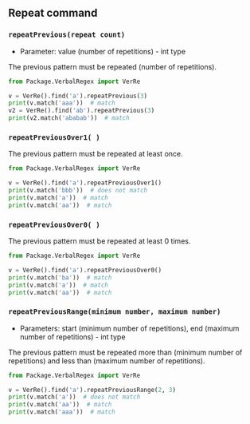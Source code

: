 ## Repeat command
### `repeatPrevious(repeat count)`
- Parameter: value (number of repetitions) - int type

The previous pattern must be repeated (number of repetitions).

```python
from Package.VerbalRegex import VerRe

v = VerRe().find('a').repeatPrevious(3)
print(v.match('aaa'))  # match
v2 = VerRe().find('ab').repeatPrevious(3)
print(v2.match('ababab'))  # match
```

### `repeatPreviousOver1( )`
The previous pattern must be repeated at least once.

```python
from Package.VerbalRegex import VerRe

v = VerRe().find('a').repeatPreviousOver1()
print(v.match('bbb'))  # does not match
print(v.match('a'))  # match
print(v.match('aa'))  # match
```

### `repeatPreviousOver0( )`
The previous pattern must be repeated at least 0 times.

```python
from Package.VerbalRegex import VerRe

v = VerRe().find('a').repeatPreviousOver0()
print(v.match('ba'))  # match
print(v.match('a'))  # match
print(v.match('aa'))  # match
```

### `repeatPreviousRange(minimum number, maximum number)`
- Parameters: start (minimum number of repetitions), end (maximum number of repetitions) - int type

The previous pattern must be repeated more than (minimum number of repetitions) and less than (maximum number of repetitions).

```python
from Package.VerbalRegex import VerRe

v = VerRe().find('a').repeatPreviousRange(2, 3)
print(v.match('a'))  # does not match
print(v.match('aa'))  # match
print(v.match('aaa'))  # match
```